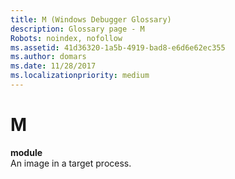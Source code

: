 ```yaml
---
title: M (Windows Debugger Glossary)
description: Glossary page - M
Robots: noindex, nofollow
ms.assetid: 41d36320-1a5b-4919-bad8-e6d6e62ec355
ms.author: domars
ms.date: 11/28/2017
ms.localizationpriority: medium
---
```


# M


<span id="module"></span><span id="MODULE"></span>**module**  
An image in a target process.

 

 





